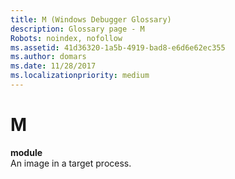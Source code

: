 ```yaml
---
title: M (Windows Debugger Glossary)
description: Glossary page - M
Robots: noindex, nofollow
ms.assetid: 41d36320-1a5b-4919-bad8-e6d6e62ec355
ms.author: domars
ms.date: 11/28/2017
ms.localizationpriority: medium
---
```


# M


<span id="module"></span><span id="MODULE"></span>**module**  
An image in a target process.

 

 





